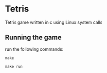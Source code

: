 # Tetris
Tetris game written in c using Linux system calls

## Running the game
run the following commands:
```
make
```
```
make run
```
